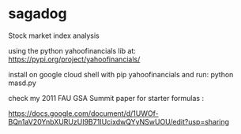 # sagadog
Stock market index analysis

using the python yahoofinancials lib at: https://pypi.org/project/yahoofinancials/

install on google cloud shell with pip yahoofinancials and run: python masd.py

check my 2011 FAU GSA Summit paper for starter formulas :

https://docs.google.com/document/d/1UWOf-BQn1aV20YnbXURUzUI9B71IUcixdwQYyNSwUOU/edit?usp=sharing
